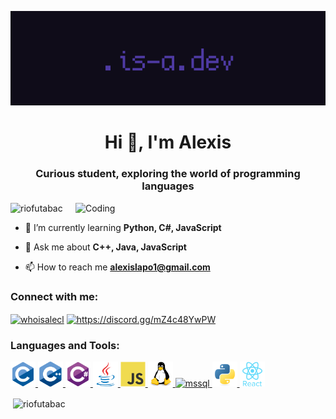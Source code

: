 ![logo](https://raw.githubusercontent.com/is-a-dev/register/main/media/banner.png)
<h1 align="center">Hi 👋, I'm Alexis</h1>
<h3 align="center">Curious student, exploring the world of programming languages</h3>

<img align="right" alt="Coding" width="400"
    src="https://media4.giphy.com/media/v1.Y2lkPTc5MGI3NjExanoycGl4emxsaXhxNmtrdjVjY3FseDZ4Z2t1b3Byd2h2M2xyeHlwMiZlcD12MV9pbnRlcm5hbF9naWZfYnlfaWQmY3Q9cw/f6hnhHkks8bk4jwjh3/giphy.gif">
<p align="left"> <img src="https://komarev.com/ghpvc/?username=riofutabac&label=Profile%20views&color=0e75b6&style=flat"
        alt="riofutabac" /> </p>

- 🌱 I’m currently learning **Python, C#, JavaScript**

- 💬 Ask me about **C++, Java, JavaScript**

- 📫 How to reach me **alexislapo1@gmail.com**

<h3 align="left">Connect with me:</h3>
<p align="left">
    <a href="https://instagram.com/whoisalecl" target="blank"><img align="center"
            src="https://raw.githubusercontent.com/rahuldkjain/github-profile-readme-generator/master/src/images/icons/Social/instagram.svg"
            alt="whoisalecl" height="30" width="40" /></a>
    <a href="https://discord.gg/https://discord.gg/mZ4c48YwPW" target="blank"><img align="center"
            src="https://raw.githubusercontent.com/rahuldkjain/github-profile-readme-generator/master/src/images/icons/Social/discord.svg"
            alt="https://discord.gg/mZ4c48YwPW" height="30" width="40" /></a>
</p>

<h3 align="left">Languages and Tools:</h3>
<p align="left">
    <a href="https://www.cprogramming.com/" target="_blank" rel="noreferrer"> 
        <img src="https://raw.githubusercontent.com/devicons/devicon/master/icons/c/c-original.svg" alt="c" width="40" height="40" /> 
    </a> 
    <a href="https://www.w3schools.com/cpp/" target="_blank" rel="noreferrer"> 
        <img src="https://raw.githubusercontent.com/devicons/devicon/master/icons/cplusplus/cplusplus-original.svg" alt="cplusplus" width="40" height="40" /> 
    </a> 
    <a href="https://www.w3schools.com/cs/" target="_blank" rel="noreferrer"> 
        <img src="https://raw.githubusercontent.com/devicons/devicon/master/icons/csharp/csharp-original.svg" alt="csharp" width="40" height="40" /> 
    </a> 
    <a href="https://www.java.com" target="_blank" rel="noreferrer"> 
        <img src="https://raw.githubusercontent.com/devicons/devicon/master/icons/java/java-original.svg" alt="java" width="40" height="40" /> 
    </a> 
    <a href="https://developer.mozilla.org/en-US/docs/Web/JavaScript" target="_blank" rel="noreferrer"> 
        <img src="https://raw.githubusercontent.com/devicons/devicon/master/icons/javascript/javascript-original.svg" alt="javascript" width="40" height="40" /> 
    </a> 
    <a href="https://www.linux.org/" target="_blank" rel="noreferrer"> 
        <img src="https://raw.githubusercontent.com/devicons/devicon/master/icons/linux/linux-original.svg" alt="linux" width="40" height="40" /> 
    </a> 
    <a href="https://www.microsoft.com/en-us/sql-server" target="_blank" rel="noreferrer"> 
        <img src="https://www.svgrepo.com/show/303229/microsoft-sql-server-logo.svg" alt="mssql" width="40" height="40" /> 
    </a> 
    <a href="https://www.python.org" target="_blank" rel="noreferrer"> 
        <img src="https://raw.githubusercontent.com/devicons/devicon/master/icons/python/python-original.svg" alt="python" width="40" height="40" /> 
    </a> 
    <a href="https://reactjs.org/" target="_blank" rel="noreferrer"> 
        <img src="https://raw.githubusercontent.com/devicons/devicon/master/icons/react/react-original-wordmark.svg" alt="react" width="40" height="40" /> 
    </a>

</p>

<p>&nbsp;<img align="center"
        src="https://github-readme-stats.vercel.app/api?username=riofutabac&show_icons=true&locale=en"
        alt="riofutabac" /></p>
